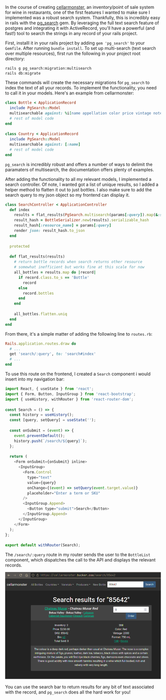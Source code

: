 
In the course of creating [cellarmonster](https://cellarmonster.buckar.ooo/), an inventory/point of sale system for wine in restaurants, one of the first features I wanted to make sure I implemented was a robust search system. Thankfully, this is incredibly easy in rails with the [pg_search](https://github.com/Casecommons/pg_search) gem. By leveraging the full text search feature of postgres and integrating it with ActiveRecord, you'll have a powerful (and fast!) tool to search the strings in any record of your rails project.
<!--more-->

First, installl it in your rails project by adding `gem 'pg_search'` to your `Gemfile`. After running `bundle install`. To set up multi-search (text search over multiple resources), first run the following in your project root directory:

```
rails g pg_search:migration:multisearch
rails db:migrate
```

These commands will create the necessary migrations for `pg_search` to index the text of all your records. To implement the functionality, you need to call it in your models. Here's an example from cellarmonster:

```ruby
class Bottle < ApplicationRecord
  include PgSearch::Model
  multisearchable against: %i[name appellation color price vintage notes sku region format price]
  # rest of model code
end

class Country < ApplicationRecord
  include PgSearch::Model
  multisearchable against: [:name]
  # rest of model code
end
```

`pg_search` is incredibly robust and offers a number of ways to delimit the paramaters of multisearch, the documentation offers plenty of examples.

After adding the functionality to all my relevant models, I implemented a search controller. Of note, I wanted got a list of unique results, so I added a helper method to flatten it out to just bottles. I also make sure to add the search query to my json object so my frontend can display it.

```ruby
class SearchController < ApplicationController
  def index
    results = flat_results(PgSearch.multisearch(params[:query]).map(&:searchable))
    result_hash = BottleSerializer.new(results).serializable_hash
    result_hash[:resource_name] = params[:query]
    render json: result_hash.to_json
  end

  protected

  def flat_results(results)
    # return bottle records when search returns other resource
    # somewhat inefficient but works fine at this scale for now
    all_bottles = results.map do |record|
      if record.class.to_s == 'Bottle'
        record
      else
        record.bottles
      end
    end

    all_bottles.flatten.uniq
  end
end
```

From there, it's a simple matter of adding the following line to `routes.rb`:

```ruby
Rails.application.routes.draw do
  # ...
  get 'search/:query', to: 'search#index'
  # ...
end
```

To use this route on the frontend, I created a `Search` component i would insert into my navigation bar:

```javascript
import React, { useState } from 'react';
import { Form, Button, InputGroup } from 'react-bootstrap';
import { useHistory, withRouter } from 'react-router-dom';

const Search = () => {
  const history = useHistory();
  const [query, setQuery] = useState('');

  const onSubmit = (event) => {
    event.preventDefault();
    history.push(`/search/${query}`);
  };

  return (
    <Form onSubmit={onSubmit} inline>
      <InputGroup>
        <Form.Control
          type="text"
          value={query}
          onChange={(event) => setQuery(event.target.value)}
          placeholder="Enter a term or SKU"
        />
        <InputGroup.Append>
          <Button type="submit">Search</Button>
        </InputGroup.Append>
      </InputGroup>
    </Form>
  );
};

export default withRouter(Search);
```

The `/search/:query` route in my router sends the user to the `BottleList` component, which dispatches the call to the API and displays the relevant records.

![bottle search in action](/assets/images/bottle_search.png)

You can use the search bar to return results for any bit of text associated with the record, and `pg_search` does all the hard work for you!
